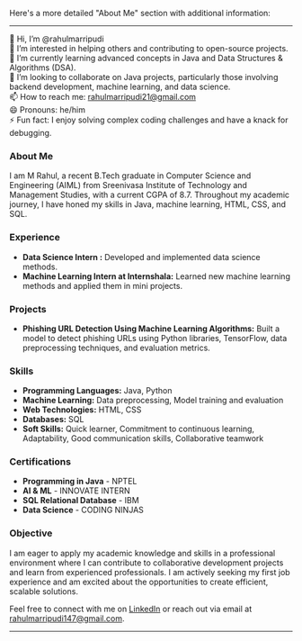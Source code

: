 Here's a more detailed "About Me" section with additional information:

---

👋 Hi, I’m @rahulmarripudi  
👀 I’m interested in helping others and contributing to open-source projects.  
🌱 I’m currently learning advanced concepts in Java and Data Structures & Algorithms (DSA).  
💞️ I’m looking to collaborate on Java projects, particularly those involving backend development, machine learning, and data science.  
📫 How to reach me: rahulmarripudi21@gmail.com  
😄 Pronouns: he/him  
⚡ Fun fact: I enjoy solving complex coding challenges and have a knack for debugging.

### About Me

I am M Rahul, a recent B.Tech graduate in Computer Science and Engineering (AIML) from Sreenivasa Institute of Technology and Management Studies, with a current CGPA of 8.7. Throughout my academic journey, I have honed my skills in Java, machine learning, HTML, CSS, and SQL.

### Experience

- **Data Science Intern :** Developed and implemented data science methods.
- **Machine Learning Intern at Internshala:** Learned new machine learning methods and applied them in mini projects.

### Projects

- **Phishing URL Detection Using Machine Learning Algorithms:** Built a model to detect phishing URLs using Python libraries, TensorFlow, data preprocessing techniques, and evaluation metrics.

### Skills

- **Programming Languages:** Java, Python
- **Machine Learning:** Data preprocessing, Model training and evaluation
- **Web Technologies:** HTML, CSS
- **Databases:** SQL
- **Soft Skills:** Quick learner, Commitment to continuous learning, Adaptability, Good communication skills, Collaborative teamwork

### Certifications

- **Programming in Java** - NPTEL
- **AI & ML** - INNOVATE INTERN
- **SQL Relational Database** - IBM
- **Data Science** - CODING NINJAS

### Objective

I am eager to apply my academic knowledge and skills in a professional environment where I can contribute to collaborative development projects and learn from experienced professionals. I am actively seeking my first job experience and am excited about the opportunities to create efficient, scalable solutions.

Feel free to connect with me on [LinkedIn](https://linkedin.com/in/rahulmarripudi/) or reach out via email at rahulmarripudi147@gmail.com.

---

